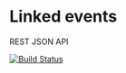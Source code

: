 # Linked events

REST JSON API

[![Build Status](https://travis-ci.org/thanhiro/linkedevents.svg?branch=master)](https://travis-ci.org/thanhiro/linkedevents)